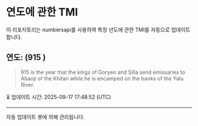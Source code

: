 
# 연도에 관한 TMI

이 리포지토리는 numbersapi를 사용하여 특정 년도에 관한 TMI를 자동으로 업데이트합니다.

## 연도: (915 )
> 915 is the year that the kings of Goryeo and Silla send emissaries to Abaoji of the Khitan while he is encamped on the banks of the Yalu River.

⏳ 업데이트 시간: 2025-09-17 17:48:52 (UTC)

---
자동 업데이트 봇에 의해 관리됩니다.
